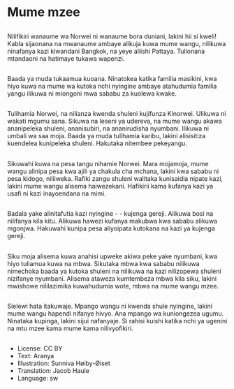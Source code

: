 # Mume mzee

##
Nilifikiri wanaume wa Norwei ni wanaume bora duniani, lakini hii si kweli! Kabla sijaonana na mwanaume ambaye alikuja kuwa mume wangu, nilikuwa ninafanya kazi kiwandani Bangkok, na yeye aliishi Pattaya. Tulionana mtandaoni na hatimaye tukawa wapenzi.

##
Baada ya muda tukaamua kuoana. Ninatokea katika familia masikini, kwa hiyo kuwa na mume wa kutoka nchi nyingine ambaye atahudumia familia yangu ilikuwa ni miongoni mwa sababu za kuolewa kwake.

##
Tulihamia Norwei, na nilianza kwenda shuleni kujifunza Kinorwei. Ulikuwa ni wakati mgumu sana. Sikuwa na leseni ya udereva, na mume wangu akawa ananipeleka shuleni, ananisubiri, na ananirudisha nyumbani. Ilikuwa ni umbali wa saa moja. Baada ya muda tulihamia karibu, lakini alisisitiza kuendelea kunipeleka shuleni. Hakutaka nitembee pekeyangu.

##
Sikuwahi kuwa na pesa tangu nihamie Norwei. Mara mojamoja, mume wangu alinipa pesa kwa ajili ya chakula cha mchana, lakini kwa sababu ni pesa kidogo, niliiweka. Rafiki zangu shuleni walitaka kunisaidia nipate kazi, lakini mume wangu alisema haiwezekani. Hafikirii kama kufanya kazi ya usafi ni kazi inayoendana na mimi.

##
Badala yake alinitafutia kazi nyingine - - kujenga gereji. Alikuwa bosi na nilifanya kila kitu. Alikuwa hawezi kufanya makubwa kwa sababu alikuwa mgonjwa. Hakuwahi kunipa pesa aliyoipata kutokana na kazi ya kujenga gereji.

##
Siku moja alisema kuwa anahisi upweke akiwa peke yake nyumbani, kwa hiyo tuliamua kuwa na mbwa. Sikutaka mbwa kwa sababu nilikuwa nimechoka baada ya kutoka shuleni na nilikuwa na kazi nilizopewa shuleni nizifanye nyumbani. Alisema ataweza kumtembeza mbwa kila siku, lakini mwishowe nililazimika kuwahudumia wote, mbwa na mume wangu mzee.

##
Sielewi hata itakuwaje. Mpango wangu ni kwenda shule nyingine, lakini mume wangu hapendi nifanye hivyo. Ana mpango wa kuniongezea ugumu. Ninataka kupinga, lakini sijui nafanyaje. Si rahisi kuishi katika nchi ya ugenini na mtu mzee kama mume kama nilivyofikiri.

##
* License: CC BY
* Text: Aranya
* Illustration: Sunniva Høiby-Øiset
* Translation: Jacob Haule
* Language: sw
